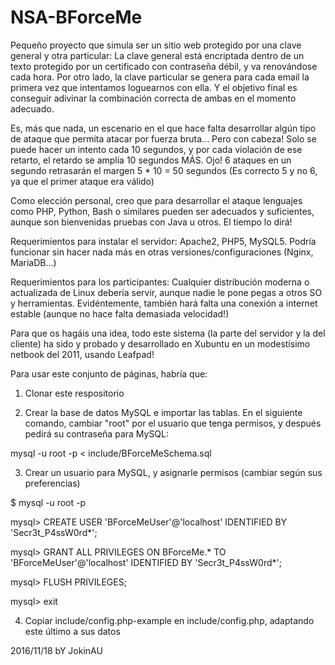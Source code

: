 # NSA-BForceMe
Pequeño proyecto que simula ser un sitio web protegido por una clave general y otra particular: La clave general está encriptada dentro de un texto protegido por un certificado con contraseña débil, y va renovándose cada hora. Por otro lado, la clave particular se genera para cada email la primera vez que intentamos loguearnos con ella. Y el objetivo final es conseguir adivinar la combinación correcta de ambas en el momento adecuado.

Es, más que nada, un escenario en el que hace falta desarrollar algún tipo de ataque que permita atacar por fuerza bruta... Pero con cabeza! Solo se puede hacer un intento cada 10 segundos, y por cada violación de ese retarto, el retardo se amplía 10 segundos MÁS. Ojo! 6 ataques en un segundo retrasarán el margen 5 * 10 = 50 segundos (Es correcto 5 y no 6, ya que el primer ataque era válido)

Como elección personal, creo que para desarrollar el ataque lenguajes como PHP, Python, Bash o similares pueden ser adecuados y suficientes, aunque son bienvenidas pruebas con Java u otros. El tiempo lo dirá!

Requerimientos para instalar el servidor: Apache2, PHP5, MySQL5. Podría funcionar sin hacer nada más en otras versiones/configuraciones (Nginx, MariaDB...)

Requerimientos para los participantes: Cualquier distribución moderna o actualizada de Linux debería servir, aunque nadie le pone pegas a otros SO y herramientas. Evidéntemente, también hará falta una conexión a internet estable (aunque no hace falta demasiada velocidad!)

Para que os hagáis una idea, todo este sistema (la parte del servidor y la del cliente) ha sido y probado y desarrollado en Xubuntu en un modestísimo netbook del 2011, usando Leafpad!

Para usar este conjunto de páginas, habría que:

1) Clonar este respositorio

2) Crear la base de datos MySQL e importar las tablas. En el siguiente comando, cambiar "root" por el usuario que tenga permisos, y después pedirá su contraseña para MySQL:

mysql -u root -p < include/BForceMeSchema.sql

3) Crear un usuario para MySQL, y asignarle permisos (cambiar según sus preferencias)

$ mysql -u root -p

mysql> CREATE USER 'BForceMeUser'@'localhost' IDENTIFIED BY 'Secr3t_P4ssW0rd*';

mysql> GRANT ALL PRIVILEGES ON BForceMe.* TO 'BForceMeUser'@'localhost' IDENTIFIED BY 'Secr3t_P4ssW0rd*';

mysql> FLUSH PRIVILEGES;

mysql> exit

4) Copiar include/config.php-example en include/config.php, adaptando este último a sus datos



2016/11/18 bY JokinAU

